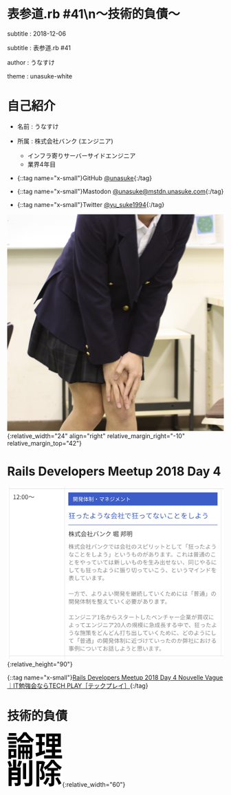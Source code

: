 # 表参道.rb #41\\n〜技術的負債〜
subtitle
: 2018-12-06

subtitle
: 表参道.rb #41

author
: うなすけ

theme
: unasuke-white

# 自己紹介
- 名前 : うなすけ
- 所属 : 株式会社バンク (エンジニア)
  - インフラ寄りサーバーサイドエンジニア
  - 業界4年目

- {::tag name="x-small"}GitHub [@unasuke](https://github.com/unasuke){:/tag}
- {::tag name="x-small"}Mastodon [@unasuke@mstdn.unasuke.com](https://mstdn.unasuke.com/@unasuke){:/tag}
- {::tag name="x-small"}Twitter [@yu\_suke1994](https://twitter.com/yu_suke1994){:/tag}

![](img/icon_raw.jpg){:relative_width="24" align="right" relative_margin_right="-10" relative_margin_top="42"}

# Rails Developers Meetup 2018 Day 4
![](img/railsdm-talk.png){:relative_height="90"}

{::tag name="x-small"}[Rails Developers Meetup 2018 Day 4 Nouvelle Vague｜IT勉強会ならTECH PLAY［テックプレイ］](https://techplay.jp/event/702297){:/tag}

# 技術的負債
![](img/論理_削除.png){:relative_width="60"}
